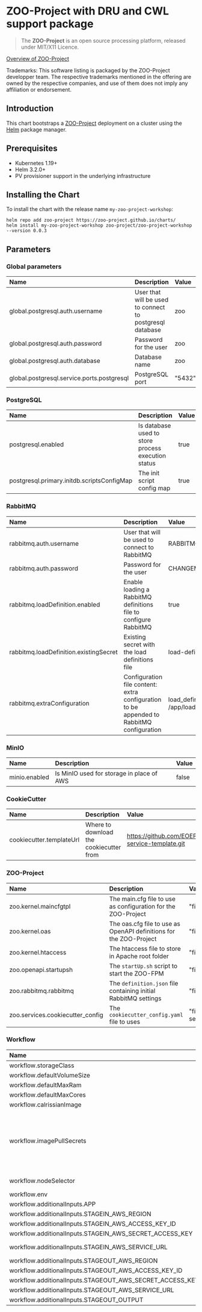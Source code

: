 # ZOO-Project with DRU and CWL support package

> The **ZOO-Project** is an open source processing platform, released under MIT/X11 Licence.

[Overview of ZOO-Project](http://zoo-project.org)

Trademarks: This software listing is packaged by the ZOO-Project developper team. The respective trademarks mentioned in the offering are owned by the respective companies, and use of them does not imply any affiliation or endorsement.

## Introduction

This chart bootstraps a [ZOO-Project](http://zoo-project.org) deployment on a cluster using the [Helm](https://helm.sh/) package manager.

## Prerequisites

 * Kubernetes 1.19+
 * Helm 3.2.0+
 * PV provisioner support in the underlying infrastructure

## Installing the Chart

To install the chart with the release name `my-zoo-project-workshop`:

````
helm repo add zoo-project https://zoo-project.github.io/charts/
helm install my-zoo-project-workshop zoo-project/zoo-project-workshop --version 0.0.3
````

## Parameters

### Global parameters

| Name                                       | Description                                              | Value                    |
|:-------------------------------------------|:---------------------------------------------------------|:-------------------------|
| global.postgresql.auth.username            | User that will be used to connect to postgresql database | zoo                      |
| global.postgresql.auth.password            | Password for the user                                    | zoo                      |
| global.postgresql.auth.database            | Database name                                            | zoo                      |
| global.postgresql.service.ports.postgresql | PostgreSQL port                                          | "5432"                   |

### PostgreSQL

| Name                                       | Description                                              | Value                    |
|:-------------------------------------------|:---------------------------------------------------------|:-------------------------|
| postgresql.enabled                         | Is database used to store process execution status       | true                     |
| postgresql.primary.initdb.scriptsConfigMap | The init script config map                               | true                     |


### RabbitMQ

| Name                                       | Description                                              | Value                                        |
|:-------------------------------------------|:---------------------------------------------------------|:---------------------------------------------|
| rabbitmq.auth.username                     | User that will be used to connect to RabbitMQ            | RABBITMQ_USERNAME                            |
| rabbitmq.auth.password                     | Password for the user                                    | CHANGEME                                     |
| rabbitmq.loadDefinition.enabled            | Enable loading a RabbitMQ definitions file to configure RabbitMQ                               | true                                         |
| rabbitmq.loadDefinition.existingSecret     | Existing secret with the load definitions file                              | load-definition                              |
| rabbitmq.extraConfiguration                | Configuration file content: extra configuration to be appended to RabbitMQ configuration                              | load_definitions = /app/load_definition.json |

### MinIO

| Name          | Description                                          | Value |
|:--------------|:-----------------------------------------------------|:------|
| minio.enabled | Is MinIO used for storage in place of AWS            | false |

### CookieCutter

| Name                     | Description                                          | Value                                               |
|:-------------------------|:-----------------------------------------------------|:----------------------------------------------------|
| cookiecutter.templateUrl | Where to download the cookiecutter from              | https://github.com/EOEPCA/proc-service-template.git |

### ZOO-Project

| Name                             | Description                                                        | Value                                                |
|:---------------------------------|:-------------------------------------------------------------------|:-----------------------------------------------------|
| zoo.kernel.maincfgtpl            | The main.cfg file to use as configuration for the ZOO-Project      | "files/zoo-kernel/main.cfg.tpl"                      |
| zoo.kernel.oas                   | The oas.cfg file to use as OpenAPI definitions for the ZOO-Project | "files/zoo-kernel/oas.cfg"                           |
| zoo.kernel.htaccess              | The htaccess file to store in Apache root folder                   | "files/zoo-kernel/htaccess"                          |
| zoo.openapi.startupsh            | The `startUp.sh` script to start the ZOO-FPM                       | "files/openapi/server/startUp.sh"                    |
| zoo.rabbitmq.rabbitmq            | The `definition.json` file containing initial RabbitMQ settings    | "files/rabbitmq/definitions.json"                    |
| zoo.services.cookiecutter_config | The `cookiecutter_config.yaml` file to uses                        | "files/zoo-services/assets/cookiecutter_config.yaml" |

### Workflow

| Name                                                     | Description                        | Value                                                                 |
|:---------------------------------------------------------|:-----------------------------------|:----------------------------------------------------------------------|
| workflow.storageClass                                    | The storage class used             | standard                                                              |
| workflow.defaultVolumeSize                               | The default volume size allocated  | 10190                                                                 |
| workflow.defaultMaxRam                                   | The default max ram allocated      | 1024                                                                  |
| workflow.defaultMaxCores                                 | The default max cores allocated    | 2                                                                     |
| workflow.calrissianImage                                 | The calrissian image version       | "terradue/calrissian:0.12.0"                                          |
| workflow.imagePullSecrets                                | ImagePullSecrets is an optional list of references to secrets for the processing namespace to use for pulling any of the images used by the processing pods. If specified, these secrets will be passed to individual puller implementations for them to use. For example, in the case of docker, only DockerConfig type secrets are honored. More info: https://kubernetes.io/docs/concepts/containers/images#specifying-imagepullsecrets-on-a-pod       | []                                          |
| workflow.nodeSelector                                    | Constrain on which nodes the processing pods are eligible to run based on the node label       | {}                                          |
| workflow.env                                             | Environmental variables for the processing pods       | {}                                          |
| workflow.additionalInputs.APP                            | The application name               | zoo-project-workshop                                                       |
| workflow.additionalInputs.STAGEIN_AWS_REGION             | The stagein AWS region             | RegionOne                                                             |
| workflow.additionalInputs.STAGEIN_AWS_ACCESS_KEY_ID      | The stagein AWS access key id      | minio-admin                                                           |
| workflow.additionalInputs.STAGEIN_AWS_SECRET_ACCESS_KEY  | The stagein AWS secret access key  | minio-secret-password                                                 |
| workflow.additionalInputs.STAGEIN_AWS_SERVICE_URL        | The stagein AWS service url        | http://zoo-project-workshop-minio.zp.svc.cluster.local:9000                |
| workflow.additionalInputs.STAGEOUT_AWS_REGION            | The stageout AWS region            | RegionOne                                                             |
| workflow.additionalInputs.STAGEOUT_AWS_ACCESS_KEY_ID     | The stageout AWS access key id     | minio-admin                                                           |
| workflow.additionalInputs.STAGEOUT_AWS_SECRET_ACCESS_KEY | The stageout AWS secret access key | minio-secret-password                                                 |
| workflow.additionalInputs.STAGEOUT_AWS_SERVICE_URL       | The stageout AWS secret access key | [minio-admin](http://zoo-project-workshop-minio.zp.svc.cluster.local:9000) |
| workflow.additionalInputs.STAGEOUT_OUTPUT                | The location where to store output | s3://processingresults                                                |





